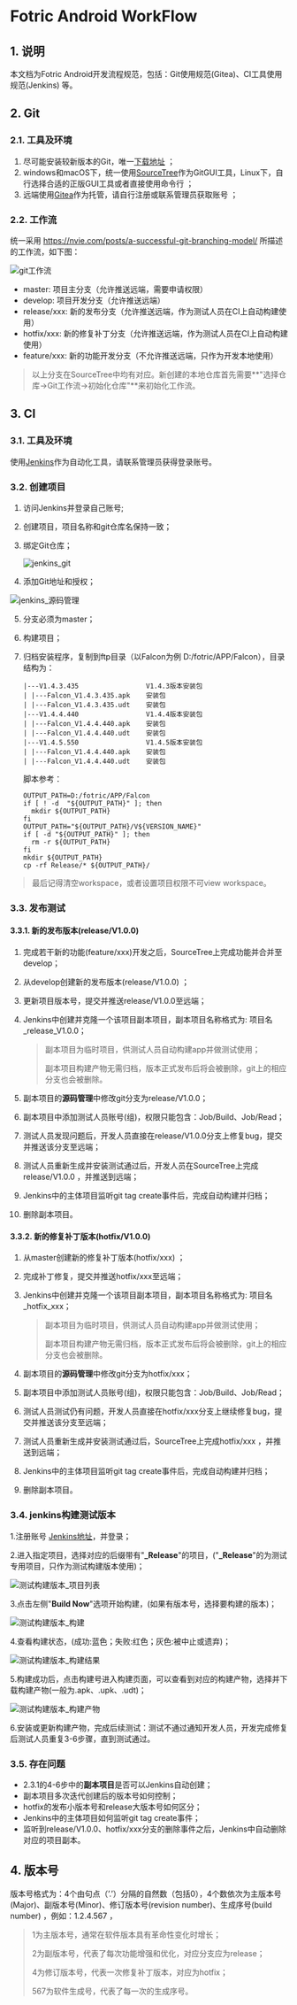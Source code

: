 # Fotric Android WorkFlow

## 1. 说明

本文档为Fotric Android开发流程规范，包括：Git使用规范(Gitea)、CI工具使用规范(Jenkins) 等。

## 2. Git

### 2.1. 工具及环境

1. 尽可能安装较新版本的Git，唯一[下载地址](https://git-scm.com/download) ；
2. windows和macOS下，统一使用[SourceTree](https://www.sourcetreeapp.com/)作为GitGUI工具，Linux下，自行选择合适的正版GUI工具或者直接使用命令行 ；
3. 远端使用[Gitea](http://192.168.10.14:3000/)作为托管，请自行注册或联系管理员获取账号 ；

### 2.2. 工作流

统一采用 https://nvie.com/posts/a-successful-git-branching-model/ 所描述的工作流，如下图：

![git工作流](res/git工作流.png)

- master: 项目主分支（允许推送远端，需要申请权限）
- develop: 项目开发分支（允许推送远端）
- release/xxx: 新的发布分支（允许推送远端，作为测试人员在CI上自动构建使用）
- hotfix/xxx: 新的修复补丁分支（允许推送远端，作为测试人员在CI上自动构建使用）
- feature/xxx: 新的功能开发分支（不允许推送远端，只作为开发本地使用）

> 以上分支在SourceTree中均有对应。新创建的本地仓库首先需要**"选择仓库->Git工作流->初始化仓库"**来初始化工作流。

## 3. CI

### 3.1. 工具及环境

使用[Jenkins](http://192.168.10.149:8080/)作为自动化工具，请联系管理员获得登录账号。

### 3.2. 创建项目

1. 访问Jenkins并登录自己账号;

2. 创建项目，项目名称和git仓库名保持一致；

3. 绑定Git仓库；

   ![jenkins_git](res/jenkins_git.png)

4. 添加Git地址和授权；

![jenkins_源码管理](res/jenkins_源码管理.png)

5. 分支必须为master；

6. 构建项目；

7. 归档安装程序，复制到ftp目录（以Falcon为例 D:/fotric/APP/Falcon），目录结构为：

   ```
   |---V1.4.3.435                 V1.4.3版本安装包
   | |---Falcon_V1.4.3.435.apk	  安装包
   | |---Falcon_V1.4.3.435.udt	  安装包
   |---V1.4.4.440                 V1.4.4版本安装包
   | |---Falcon_V1.4.4.440.apk	  安装包
   | |---Falcon_V1.4.4.440.udt	  安装包
   |---V1.4.5.550                 V1.4.5版本安装包
   | |---Falcon_V1.4.4.440.apk	  安装包
   | |---Falcon_V1.4.4.440.udt	  安装包
   ```

   脚本参考：

   ```
   OUTPUT_PATH=D:/fotric/APP/Falcon
   if [ ! -d  "${OUTPUT_PATH}" ]; then
     mkdir ${OUTPUT_PATH}
   fi
   OUTPUT_PATH="${OUTPUT_PATH}/V${VERSION_NAME}"
   if [ -d "${OUTPUT_PATH}" ]; then
     rm -r ${OUTPUT_PATH}
   fi
   mkdir ${OUTPUT_PATH}
   cp -rf Release/* ${OUTPUT_PATH}/
   ```

> 最后记得清空workspace，或者设置项目权限不可view workspace。


### 3.3. 发布测试

#### 3.3.1. 新的发布版本(release/V1.0.0)

1. 完成若干新的功能(feature/xxx)开发之后，SourceTree上完成功能并合并至develop；

2. 从develop创建新的发布版本(release/V1.0.0) ；

3. 更新项目版本号，提交并推送release/V1.0.0至远端；

4. Jenkins中创建并克隆一个该项目副本项目，副本项目名称格式为: 项目名_release_V1.0.0；

   > 副本项目为临时项目，供测试人员自动构建app并做测试使用；
   >
   > 副本项目构建产物无需归档，版本正式发布后将会被删除，git上的相应分支也会被删除。

   

5. 副本项目的**源码管理**中修改git分支为release/V1.0.0；

6. 副本项目中添加测试人员账号(组)，权限只能包含：Job/Build、Job/Read；

7. 测试人员发现问题后，开发人员直接在release/V1.0.0分支上修复bug，提交并推送该分支至远端；

8. 测试人员重新生成并安装测试通过后，开发人员在SourceTree上完成release/V1.0.0 ，并推送到远端；

9. Jenkins中的主体项目监听git tag create事件后，完成自动构建并归档；

10. 删除副本项目。

#### 3.3.2. 新的修复补丁版本(hotfix/V1.0.0)

1. 从master创建新的修复补丁版本(hotfix/xxx) ；

2. 完成补丁修复，提交并推送hotfix/xxx至远端；

3. Jenkins中创建并克隆一个该项目副本项目，副本项目名称格式为: 项目名_hotfix_xxx；

   > 副本项目为临时项目，供测试人员自动构建app并做测试使用；
   >
   > 副本项目构建产物无需归档，版本正式发布后将会被删除，git上的相应分支也会被删除。

   

4. 副本项目的**源码管理**中修改git分支为hotfix/xxx；

5. 副本项目中添加测试人员账号(组)，权限只能包含：Job/Build、Job/Read；

6. 测试人员测试仍有问题，开发人员直接在hotfix/xxx分支上继续修复bug，提交并推送该分支至远端；

7. 测试人员重新生成并安装测试通过后，SourceTree上完成hotfix/xxx ，并推送到远端；

8. Jenkins中的主体项目监听git tag create事件后，完成自动构建并归档；

9. 删除副本项目。

### 3.4. jenkins构建测试版本

1.注册账号 [Jenkins地址](http://192.168.10.149:8080/)，并登录；

2.进入指定项目，选择对应的后缀带有"**_Release**"的项目，("**_Release**"的为测试专用项目，只作为测试构建版本使用)；

![测试构建版本_项目列表](res/测试构建版本_项目列表.png)

3.点击左侧"**Build Now**"选项开始构建，(如果有版本号，选择要构建的版本)；

![测试构建版本_构建](res/测试构建版本_构建.png)

4.查看构建状态，(成功:蓝色；失败:红色；灰色:被中止或遗弃)；

![测试构建版本_构建结果](res/测试构建版本_构建结果.png)

5.构建成功后，点击构建号进入构建页面，可以查看到对应的构建产物，选择并下载构建产物(一般为.apk、.upk、.udt)；

![测试构建版本_构建产物](res/测试构建版本_构建产物.png)

6.安装或更新构建产物，完成后续测试：测试不通过通知开发人员，开发完成修复后测试人员重复3-6步骤，直到测试通过。

### 3.5. 存在问题

- 2.3.1的4-6步中的**副本项目**是否可以Jenkins自动创建；
- 副本项目多次迭代创建后的版本号如何控制；
- hotfix的发布小版本号和release大版本号如何区分；
- Jenkins中的主体项目如何监听git tag create事件；
- 监听到release/V1.0.0、hotfix/xxx分支的删除事件之后，Jenkins中自动删除对应的项目副本。

## 4. 版本号

版本号格式为：4个由句点（’.’）分隔的自然数（包括0），4个数依次为主版本号(Major)、副版本号(Minor)、修订版本号(revision number)、生成序号(build number) ，例如：1.2.4.567  ，  

> 1为主版本号，通常在软件版本具有革命性变化时增长；
>
> 2为副版本号，代表了每次功能增强和优化，对应分支应为release；
>
> 4为修订版本号，代表一次修复补丁版本，对应为hotfix；
>
> 567为软件生成号，代表了每一次的生成序号。

